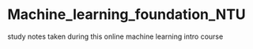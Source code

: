 # Machine_learning_foundation_NTU
study notes taken during this online machine learning intro course
